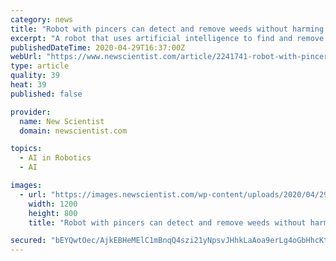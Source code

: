 ```yaml
---
category: news
title: "Robot with pincers can detect and remove weeds without harming crops"
excerpt: "A robot that uses artificial intelligence to find and remove weeds could eventually be used as an alternative to chemical insecticides"
publishedDateTime: 2020-04-29T16:37:00Z
webUrl: "https://www.newscientist.com/article/2241741-robot-with-pincers-can-detect-and-remove-weeds-without-harming-crops/"
type: article
quality: 39
heat: 39
published: false

provider:
  name: New Scientist
  domain: newscientist.com

topics:
  - AI in Robotics
  - AI

images:
  - url: "https://images.newscientist.com/wp-content/uploads/2020/04/29165149/nindamani_pic1_web.jpg"
    width: 1200
    height: 800
    title: "Robot with pincers can detect and remove weeds without harming crops"

secured: "bEYQwtOec/AjkEBHeMElC1mBnqQ4szi21yNpsvJHhkLaAoa9erLg4oGbHhcKtnQGSjmilExhX2RMhBaQue76yiGxh7OzZ3hva+3hX4fAXPB7N8x0YzQ0N9naq059QPUS0xaKfgsgsOCdDRbOjWmbFdMx/N5vW4ftlLuyWWMMWZ89geec4RQc6i1BM/pmUPIPHkO69fsZAZ4fSp3FLmdKmW+vx3igSfgsQDRbAt05KLsAQv/hel+CE1RDBpFVlBsNGTPL6b2VV1sxuBxTVofrotg+ZdtwiJciq410bpAY0HGddlkBOdjO8C/Trto/VGTt;KfeJAGV4DI6So8aX5wWBNA=="
---
```


